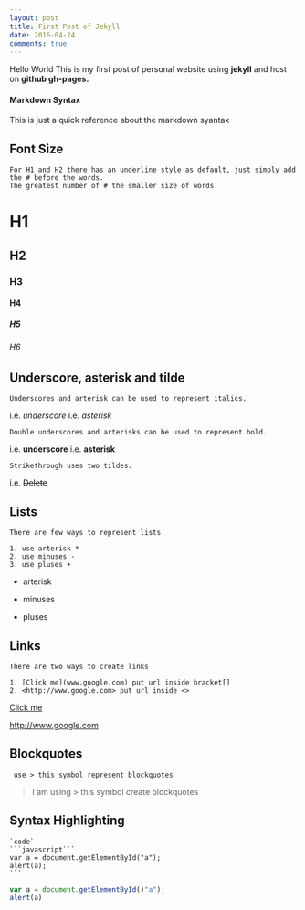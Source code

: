 ```yaml
---
layout: post
title: First Post of Jekyll
date: 2016-04-24
comments: true
---
```


Hello World
This is my first post of personal website using **jekyll** and host on **github gh-pages.**

#### Markdown Syntax 
This is just a quick reference about the markdown syantax 

## Font Size

    For H1 and H2 there has an underline style as default, just simply add the # before the words.
    The greatest number of # the smaller size of words.
	
# H1

## H2

### H3

#### H4

##### H5

###### H6

## Underscore, asterisk and tilde

    Underscores and arterisk can be used to represent italics.

i.e. _underscore_ 
i.e. *asterisk*

    Double underscores and arterisks can be used to represent bold.

i.e. __underscore__
i.e. **asterisk**


    Strikethrough uses two tildes.

i.e. ~~Delete~~

## Lists
    There are few ways to represent lists

    1. use arterisk *
    2. use minuses -
    3. use pluses +
	
* arterisk

- minuses 

+ pluses


## Links
    There are two ways to create links

    1. [Click me](www.google.com) put url inside bracket[]
    2. <http://www.google.com> put url inside <>

[Click me](www.google.com)

<http://www.google.com>


## Blockquotes
 
     use > this symbol represent blockquotes
	 
	 
 > I am using > this symbol create blockquotes


## Syntax Highlighting

    `code`
	```javascript```
	var a = document.getElementById("a");
	alert(a);
	```
 
 ```javascript
 var a = document.getElementById()"a");
 alert(a)
 ```
 
 
 
	